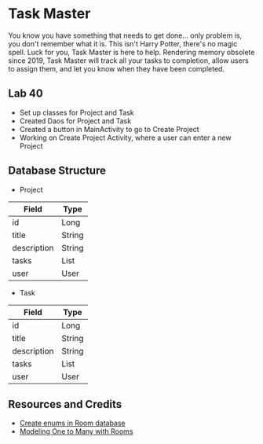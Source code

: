 # Task Master

You know you have something that needs to get done... only problem is, you don't remember what it is.  This isn't Harry Potter, there's no magic spell.  Luck for you, Task Master is here to help.  Rendering memory obsolete since 2019, Task Master will track all your tasks to completion, allow users to assign them, and let you know when they have been completed.


## Lab 40
* Set up classes for Project and Task
* Created Daos for Project and Task
* Created a button in MainActivity to go to Create Project
* Working on Create Project Activity, where a user can enter a new Project


## Database Structure

* Project

|  Field      |  Type      |
|-------------|------------|
| id          | Long       |
| title       | String     |
| description | String     |
| tasks       | List<Task> |
| user        | User       |


* Task

|  Field      |  Type      |
|-------------|------------|
| id          | Long       |
| title       | String     |
| description | String     |
| tasks       | List<Task> |
| user        | User       |
   

## Resources and Credits

* [Create enums in Room database](https://stackoverflow.com/questions/44498616/android-architecture-components-using-enums)
* [Modeling One to Many with Rooms](https://stackoverflow.com/questions/44330452/android-persistence-room-cannot-figure-out-how-to-read-this-field-from-a-curso/44424148#44424148)